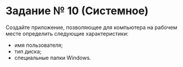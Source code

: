 # Задание № 10 (Системное)
Создайте приложение, позволяющее для компьютера на рабочем месте определить следующие характеристики:
+	имя пользователя;
+	тип диска;
+	специальные папки Windows.
